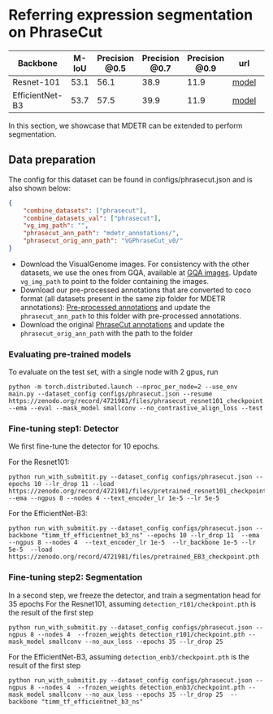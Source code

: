 # Referring expression segmentation on PhraseCut

| Backbone | M-IoU | Precision @0.5 | Precision @0.7 | Precision @0.9  |  url | size |
|----------|---------|---------|-----------|----------|-----------|-----------|
| Resnet-101| 53.1 | 56.1 | 38.9    | 11.9   | [model](https://zenodo.org/record/4721981/files/phrasecut_resnet101_checkpoint.pth?download=1)   |  1.5GB    |   
| EfficientNet-B3| 53.7| 57.5|  39.9  | 11.9 | [model](https://zenodo.org/record/4721981/files/phrasecut_EB3_checkpoint.pth?download=1)   | 1.2GB  | 


In this section, we showcase that MDETR can be extended to perform segmentation.


## Data preparation
The config for this dataset can be found in configs/phrasecut.json and is also shown below:

```json
{
    "combine_datasets": ["phrasecut"],
    "combine_datasets_val": ["phrasecut"],
    "vg_img_path": "",
    "phrasecut_ann_path": "mdetr_annotations/",
    "phrasecut_orig_ann_path": "VGPhraseCut_v0/"
}
```

* Download the VisualGenome images. For consistency with the other datasets, we use the ones from GQA, available at [GQA images](https://nlp.stanford.edu/data/gqa/images.zip). Update `vg_img_path` to point to the folder containing the images.
* Download our pre-processed annotations that are converted to coco format (all datasets present in the same zip folder for MDETR annotations): [Pre-processed annotations](https://zenodo.org/record/4729015/files/mdetr_annotations.tar.gz?download=1) and update the `phrasecut_ann_path` to this folder with pre-processed annotations.
* Download the original [PhraseCut annotations](https://people.cs.umass.edu/~chenyun/publication/phrasecut/) and update the `phrasecut_orig_ann_path` with the path to the folder


### Evaluating pre-trained models

To evaluate on the test set, with a single node with 2 gpus, run

```
python -m torch.distributed.launch --nproc_per_node=2 --use_env main.py --dataset_config configs/phrasecut.json --resume https://zenodo.org/record/4721981/files/phrasecut_resnet101_checkpoint.pth --ema --eval --mask_model smallconv --no_contrastive_align_loss --test
```

### Fine-tuning step1: Detector

We first fine-tune the detector for 10 epochs.

For the Resnet101:
```
python run_with_submitit.py --dataset_config configs/phrasecut.json --epochs 10 --lr_drop 11 --load https://zenodo.org/record/4721981/files/pretrained_resnet101_checkpoint.pth --ema --ngpus 8 --nodes 4 --text_encoder_lr 1e-5 --lr 5e-5
```

For the EfficientNet-B3:
```
python run_with_submitit.py --dataset_config configs/phrasecut.json --backbone "timm_tf_efficientnet_b3_ns" --epochs 10 --lr_drop 11  --ema  --ngpus 8 --nodes 4  --text_encoder_lr 1e-5  --lr_backbone 1e-5 --lr 5e-5  --load https://zenodo.org/record/4721981/files/pretrained_EB3_checkpoint.pth
```

### Fine-tuning step2: Segmentation

In a second step, we freeze the detector, and train a segmentation head for 35 epochs
For the Resnet101, assuming `detection_r101/checkpoint.pth` is the result of the first step
```
python run_with_submitit.py --dataset_config configs/phrasecut.json --ngpus 8 --nodes 4  --frozen_weights detection_r101/checkpoint.pth --mask_model smallconv --no_aux_loss --epochs 35 --lr_drop 25
```

For the EfficientNet-B3, assuming `detection_enb3/checkpoint.pth` is the result of the first step
```
python run_with_submitit.py --dataset_config configs/phrasecut.json --ngpus 8 --nodes 4  --frozen_weights detection_enb3/checkpoint.pth --mask_model smallconv --no_aux_loss --epochs 35 --lr_drop 25  --backbone "timm_tf_efficientnet_b3_ns"
```
